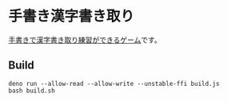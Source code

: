 # 手書き漢字書き取り

[手書きで漢字書き取り練習ができるゲーム](https://marmooo.github.io/tegaki-kaki/)です。

## Build

```
deno run --allow-read --allow-write --unstable-ffi build.js
bash build.sh
```
